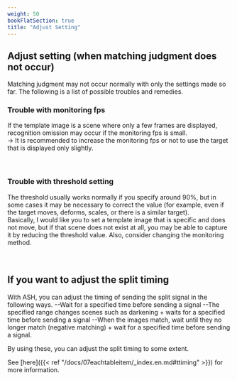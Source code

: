 ```yaml
---
weight: 50
bookFlatSection: true
title: "Adjust Setting"
---
```


## Adjust setting (when matching judgment does not occur)
Matching judgment may not occur normally with only the settings made so far. The following is a list of possible troubles and remedies.

### Trouble with monitoring fps
If the template image is a scene where only a few frames are displayed, recognition omission may occur if the monitoring fps is small.\
→ It is recommended to increase the monitoring fps or not to use the target that is displayed only slightly.

　
### Trouble with threshold setting
The threshold usually works normally if you specify around 90%, but in some cases it may be necessary to correct the value (for example, even if the target moves, deforms, scales, or there is a similar target).\
Basically, I would like you to set a template image that is specific and does not move, but if that scene does not exist at all, you may be able to capture it by reducing the threshold value. Also, consider changing the monitoring method.

　
## If you want to adjust the split timing
With ASH, you can adjust the timing of sending the split signal in the following ways.
--Wait for a specified time before sending a signal
--The specified range changes scenes such as darkening + waits for a specified time before sending a signal
--When the images match, wait until they no longer match (negative matching) + wait for a specified time before sending a signal.

By using these, you can adjust the split timing to some extent.

See [here]({{< ref "/docs/07eachtableitem/_index.en.md#ttiming" >}}) for more information.
